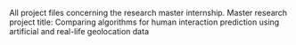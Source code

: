 All project files concerning the research master internship.
Master research project title: Comparing algorithms for human interaction prediction using artificial and real-life geolocation data
